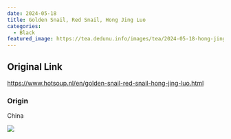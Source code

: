 ```yaml
---
date: 2024-05-18
title: Golden Snail, Red Snail, Hong Jing Luo
categories:
  - Black
featured_image: https://tea.dedunu.info/images/tea/2024-05-18-hong-jing-luo-1.jpeg
---
```


## Original Link

<https://www.hotsoup.nl/en/golden-snail-red-snail-hong-jing-luo.html>

### Origin

China

![](https://tea.dedunu.info/images/tea/2024-05-18-hong-jing-luo-2.jpeg)
